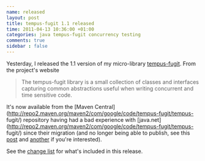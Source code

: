 ```yaml
---
name: released
layout: post
title: tempus-fugit 1.1 released
time: 2011-04-13 10:36:00 +01:00
categories: java tempus-fugit concurrency testing
comments: true
sidebar : false
---
```


Yesterday, I released the 1.1 version of my micro-library [tempus-fugit](http://tempusfugitlibrary.org/). From the project's website

> The tempus-fugit library is a small collection of classes and interfaces capturing common abstractions useful when writing concurrent and time sensitive code.

It's now available from the [Maven Central](http://repo2.maven.org/maven2/com/google/code/tempus-fugit/tempus- fugit/)
repository having had a bad experience with [java.net](http://repo2.maven.org/maven2/com/google/code/tempus-fugit/tempus- fugit/)
since their migration (and no longer being able to publish, see this [post](http://java.net/projects/maven-repository/lists/users/archive/2011-03/message/0)
and [another](http://java.net/projects/wagon/lists/users/archive/2011-02/message/0) if you're interested).

  
See the [change list](http://tempus-fugit.googlecode.com/svn/site/documentation/changes.html) for what's included in this release.
